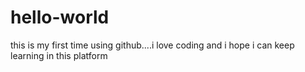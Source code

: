 # hello-world

this is my first time using github....i love coding and i hope i can keep learning in this platform
